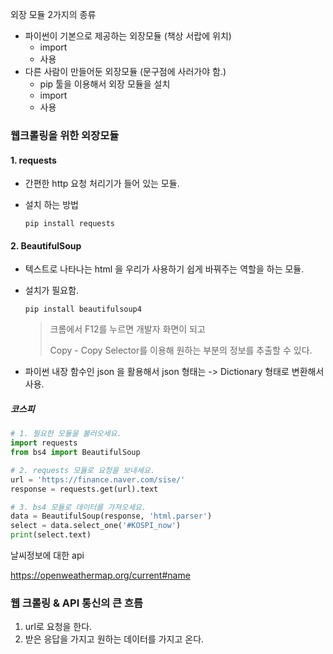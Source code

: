 외장 모듈 2가지의 종류

- 파이썬이 기본으로 제공하는 외장모듈 (책상 서랍에 위치)
  - import
  - 사용
- 다른 사람이 만들어둔 외장모듈 (문구점에 사러가야 함.)
  - pip 툴을 이용해서 외장 모듈을 설치
  - import
  - 사용

### 웹크롤링을 위한 외장모듈

#### 1. requests

- 간편한 http 요청 처리기가 들어 있는 모듈.

- 설치 하는 방법

  ```
  pip install requests
  ```

#### 2. BeautifulSoup

- 텍스트로 나타나는 html 을 우리가 사용하기 쉽게 바꿔주는 역할을 하는 모듈.

- 설치가 필요함.

  ```
  pip install beautifulsoup4
  ```

  > 크롬에서 F12를 누르면 개발자 화면이 되고
  >
  > Copy - Copy Selector를 이용해 원하는 부분의 정보를 추출할 수 있다.

  

- 파이썬 내장 함수인 json 을 활용해서 json 형태는 -> Dictionary 형태로 변환해서 사용.



##### 코스피

```python
# 1. 필요한 모듈을 불러오세요.
import requests
from bs4 import BeautifulSoup

# 2. requests 모듈로 요청을 보내세요.
url = 'https://finance.naver.com/sise/'
response = requests.get(url).text

# 3. bs4 모듈로 데이터를 가져오세요.
data = BeautifulSoup(response, 'html.parser')
select = data.select_one('#KOSPI_now')
print(select.text)
```



날씨정보에 대한 api

https://openweathermap.org/current#name



### 웹 크롤링 & API 통신의 큰 흐름

1. url로 요청을 한다.
2. 받은 응답을 가지고 원하는 데이터를 가지고 온다.